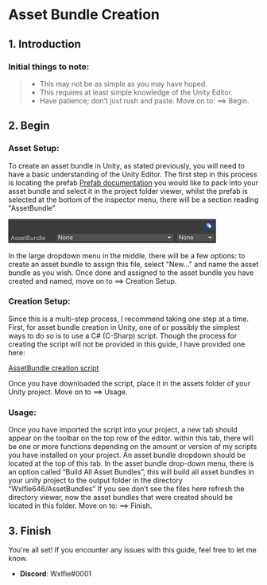 # Asset Bundle Creation
## 1. Introduction
### Initial things to note:
  > + This may not be as simple as you may have hoped.
  > + This requires at least simple knowledge of the Unity Editor.
  > + Have patience; don't just rush and paste.
Move on to: ==> Begin.
## 2. Begin
### Asset Setup:
To create an asset bundle in Unity, as stated previously, you will need to have a basic understanding of the Unity Editor. The first step in this process is locating the prefab [Prefab documentation](https://docs.unity3d.com/Manual/Prefabs.html) you would like to pack into your asset bundle and select it in the project folder viewer, whilst the prefab is selected at the bottom of the inspector menu, there will be a section reading "AssetBundle" 

![Screenshot of the section at the bottom of the inspector.](https://github.com/Wxlfie646/Unity/blob/main/Images/Inspector-AssetBundle.png) 

In the large dropdown menu in the middle, there will be a few options: to create an asset bundle to assign this file, select "New..." and name the asset bundle as you wish. Once done and assigned to the asset bundle you have created and named, move on to ==> Creation Setup.
### Creation Setup:
Since this is a multi-step process, I recommend taking one step at a time. First, for asset bundle creation in Unity, one of or possibly the simplest ways to do so is to use a C# (C-Sharp) script. Though the process for creating the script will not be provided in this guide, I have provided one here:

[AssetBundle creation script](https://github.com/Wxlfie646/Unity/blob/main/Scripts/CreateAssetBundles.cs)

Once you have downloaded the script, place it in the assets folder of your Unity project. Move on to ==> Usage.
### Usage:
Once you have imported the script into your project, a new tab should appear on the toolbar on the top row of the editor. within this tab, there will be one or more functions depending on the amount or version of my scripts you have installed on your project. An asset bundle dropdown should be located at the top of this tab. In the asset bundle drop-down menu, there is an option called “Build All Asset Bundles”, this will build all asset bundles in your unity project to the output folder in the directory “Wxlfie646/AssetBundles” If you see don’t see the files here refresh the directory viewer, now the asset bundles that were created should be located in this folder. Move on to: ==> Finish.

## 3. Finish
You're all set! If you encounter any issues with this guide, feel free to let me know.
- **Discord**: Wxlfie#0001


